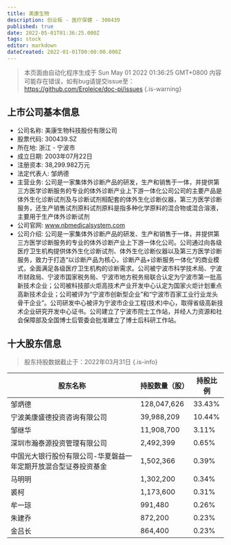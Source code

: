 ```yaml
---
title: 美康生物
description: 创业板 - 医疗保健 - 300439
published: true
date: 2022-05-01T01:36:25.000Z
tags: stock
editor: markdown
dateCreated: 2022-01-01T00:00:00.000Z
---
```


> 本页面由自动化程序生成于 Sun May 01 2022 01:36:25 GMT+0800
> 内容可能存在错误，如有bug请提交issue至：https://github.com/Eroleice/doc-pi/issues
{.is-warning}

## 上市公司基本信息
- 公司名称: 美康生物科技股份有限公司
- 股票代码: 300439.SZ
- 所在地: 浙江 - 宁波市
- 成立日期: 2003年07月22日
- 注册资本: 38,299.982万元
- 法定代表人: 邹炳德
- 主营业务: 公司是一家集体外诊断产品的研发，生产和销售于一体，并提供第三方医学诊断服务的专业的体外诊断产业上下游一体化公司公司的主要产品是体外生化诊断试剂及与诊断试剂相配套的体外生化诊断仪器，第三方医学诊断服务，还生产销售试剂原料试剂原料是指多种化学原料的混合物或混合溶液，主要用于生产体外诊断试剂
- 公司官网: www.nbmedicalsystem.com
- 公司介绍: 公司是一家集体外诊断产品的研发、生产和销售于一体，并提供第三方医学诊断服务的专业的体外诊断产业上下游一体化公司。公司通过向各级医疗卫生机构提供体外生化诊断试剂、体外生化诊断仪器以及第三方医学诊断服务，致力于打造“以诊断产品为核心，诊断产品+诊断服务一体化”的商业模式，全面满足各级医疗卫生机构的诊断需求。公司被宁波市科学技术局、宁波市财政局、宁波市国家税务局、宁波市地方税务局联合认定为宁波市第一批高新技术企业；公司被科技部火炬高技术产业开发中心认定为国家火炬计划重点高新技术企业；公司被评为“宁波市创新型企业”和“宁波市百家工业行业龙头骨干企业”。公司研发中心被评为宁波市企业工程(技术)中心，取得省级高新技术企业研究开发中心证书。公司建立了宁波市院士工作站，并经人力资源和社会保障部及全国博士后管委会批准建立了博士后科研工作站。


## 十大股东信息
> 股东持股数据截止于：2022年03月31日
{.is-info}

| 股东名称 | 持股数量（股） | 持股比例 |
| --- | --- | --- |
| 邹炳德 | 128,047,626 | 33.43% |
| 宁波美康盛德投资咨询有限公司 | 39,988,209 | 10.44% |
| 邹继华 | 11,908,700 | 3.11% |
| 深圳市瀚泰源投资管理有限公司 | 2,492,399 | 0.65% |
| 中国光大银行股份有限公司-华夏磐益一年定期开放混合型证券投资基金 | 1,502,366 | 0.39% |
| 马明明 | 1,302,200 | 0.34% |
| 裘柯 | 1,173,600 | 0.31% |
| 牟一琼 | 991,480 | 0.26% |
| 朱建乔 | 872,200 | 0.23% |
| 金吕长 | 864,400 | 0.23% |




